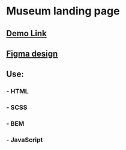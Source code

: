 # Museum landing page
## [Demo Link](https://Lilia-Mazur.github.io/_Museum/)

## [Figma design](https://www.figma.com/file/cRBCqE06cDrY3s4jX7h3iY/%D0%9D%D0%90%D0%9C%D0%A3-(Edit)?node-id=0%3A1)

## Use: 
  ### - HTML
  ### - SCSS
  ### - BEM
  ### - JavaScript
